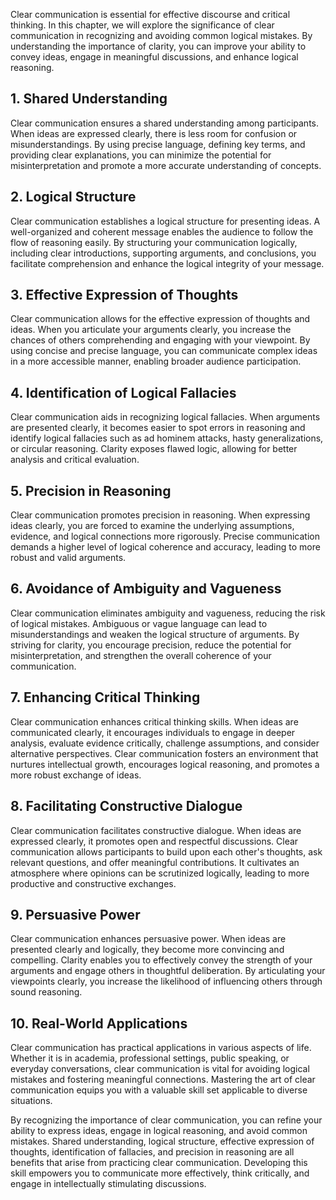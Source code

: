 
Clear communication is essential for effective discourse and critical thinking. In this chapter, we will explore the significance of clear communication in recognizing and avoiding common logical mistakes. By understanding the importance of clarity, you can improve your ability to convey ideas, engage in meaningful discussions, and enhance logical reasoning.

**1. Shared Understanding**
---------------------------

Clear communication ensures a shared understanding among participants. When ideas are expressed clearly, there is less room for confusion or misunderstandings. By using precise language, defining key terms, and providing clear explanations, you can minimize the potential for misinterpretation and promote a more accurate understanding of concepts.

**2. Logical Structure**
------------------------

Clear communication establishes a logical structure for presenting ideas. A well-organized and coherent message enables the audience to follow the flow of reasoning easily. By structuring your communication logically, including clear introductions, supporting arguments, and conclusions, you facilitate comprehension and enhance the logical integrity of your message.

**3. Effective Expression of Thoughts**
---------------------------------------

Clear communication allows for the effective expression of thoughts and ideas. When you articulate your arguments clearly, you increase the chances of others comprehending and engaging with your viewpoint. By using concise and precise language, you can communicate complex ideas in a more accessible manner, enabling broader audience participation.

**4. Identification of Logical Fallacies**
------------------------------------------

Clear communication aids in recognizing logical fallacies. When arguments are presented clearly, it becomes easier to spot errors in reasoning and identify logical fallacies such as ad hominem attacks, hasty generalizations, or circular reasoning. Clarity exposes flawed logic, allowing for better analysis and critical evaluation.

**5. Precision in Reasoning**
-----------------------------

Clear communication promotes precision in reasoning. When expressing ideas clearly, you are forced to examine the underlying assumptions, evidence, and logical connections more rigorously. Precise communication demands a higher level of logical coherence and accuracy, leading to more robust and valid arguments.

**6. Avoidance of Ambiguity and Vagueness**
-------------------------------------------

Clear communication eliminates ambiguity and vagueness, reducing the risk of logical mistakes. Ambiguous or vague language can lead to misunderstandings and weaken the logical structure of arguments. By striving for clarity, you encourage precision, reduce the potential for misinterpretation, and strengthen the overall coherence of your communication.

**7. Enhancing Critical Thinking**
----------------------------------

Clear communication enhances critical thinking skills. When ideas are communicated clearly, it encourages individuals to engage in deeper analysis, evaluate evidence critically, challenge assumptions, and consider alternative perspectives. Clear communication fosters an environment that nurtures intellectual growth, encourages logical reasoning, and promotes a more robust exchange of ideas.

**8. Facilitating Constructive Dialogue**
-----------------------------------------

Clear communication facilitates constructive dialogue. When ideas are expressed clearly, it promotes open and respectful discussions. Clear communication allows participants to build upon each other's thoughts, ask relevant questions, and offer meaningful contributions. It cultivates an atmosphere where opinions can be scrutinized logically, leading to more productive and constructive exchanges.

**9. Persuasive Power**
-----------------------

Clear communication enhances persuasive power. When ideas are presented clearly and logically, they become more convincing and compelling. Clarity enables you to effectively convey the strength of your arguments and engage others in thoughtful deliberation. By articulating your viewpoints clearly, you increase the likelihood of influencing others through sound reasoning.

**10. Real-World Applications**
-------------------------------

Clear communication has practical applications in various aspects of life. Whether it is in academia, professional settings, public speaking, or everyday conversations, clear communication is vital for avoiding logical mistakes and fostering meaningful connections. Mastering the art of clear communication equips you with a valuable skill set applicable to diverse situations.

By recognizing the importance of clear communication, you can refine your ability to express ideas, engage in logical reasoning, and avoid common mistakes. Shared understanding, logical structure, effective expression of thoughts, identification of fallacies, and precision in reasoning are all benefits that arise from practicing clear communication. Developing this skill empowers you to communicate more effectively, think critically, and engage in intellectually stimulating discussions.
